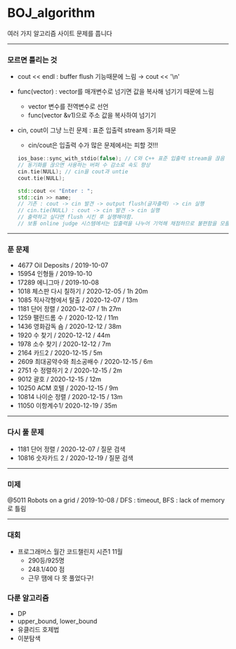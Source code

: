 # BOJ_algorithm

여러 가지 알고리즘 사이트 문제를 풉니다

---

### 모르면 틀리는 것

- cout << endl : buffer flush 기능때문에 느림 → cout << '\n'
- func(vector) : vector를 매개변수로 넘기면 값을 복사해 넘기기 때문에 느림
  - vector 변수를 전역변수로 선언
  - func(vector &v1)으로 주소 값을 복사하여 넘기기
- cin, cout이 그냥 느린 문제 : 표준 입출력 stream 동기화 때문

  - cin/cout은 입출력 수가 많은 문제에서는 피할 것!!!

  ```cpp
  ios_base::sync_with_stdio(false); // C와 C++ 표준 입출력 stream을 끊음
  // 동기화를 끊으면 사용하는 버퍼 수 감소로 속도 향상
  cin.tie(NULL); // cin을 cout과 untie
  cout.tie(NULL);
  ```

  ```cpp
  std::cout << "Enter : ";
  std::cin >> name;
  // 기존 : cout -> cin 발견 -> output flush(글자출력) -> cin 실행
  // cin.tie(NULL) : cout -> cin 발견 -> cin 실행
  // 출력하고 싶다면 flush 시킨 후 실행해야함.
  // 보통 online judge 시스템에서는 입출력을 나누어 기억해 채점하므로 불편함을 모를 것
  ```

---

### 푼 문제

- 4677 Oil Deposits / 2019-10-07
- 15954 인형들 / 2019-10-10
- 17289 에니그마 / 2019-10-08
- 1018 체스판 다시 칠하기 / 2020-12-05 / 1h 20m
- 1085 직사각형에서 탈출 / 2020-12-07 / 13m
- 1181 단어 정렬 / 2020-12-07 / 1h 27m
- 1259 팰린드롬 수 / 2020-12-12 / 11m
- 1436 영화감독 숌 / 2020-12-12 / 38m
- 1920 수 찾기 / 2020-12-12 / 44m
- 1978 소수 찾기 / 2020-12-12 / 7m
- 2164 카드2 / 2020-12-15 / 5m
- 2609 최대공약수와 최소공배수 / 2020-12-15 / 6m
- 2751 수 정렬하기 2 / 2020-12-15 / 2m
- 9012 괄호 / 2020-12-15 / 12m
- 10250 ACM 호텔 / 2020-12-15 / 9m
- 10814 나이순 정렬 / 2020-12-15 / 13m
- 11050 이항계수1/ 2020-12-19 / 35m

---

### 다시 풀 문제

- 1181 단어 정렬 / 2020-12-07 / 질문 검색
- 10816 숫자카드 2 / 2020-12-19 / 질문 검색

---

### 미제

@5011 Robots on a grid / 2019-10-08 / DFS : timeout, BFS : lack of memory로 틀림

---

### 대회

- 프로그래머스 월간 코드챌린지 시즌1 11월
  - 290등/925명
  - 248.1/400 점
  - 근무 땜에 다 못 풀었다구!

### 다룬 알고리즘

- DP
- upper_bound, lower_bound
- 유클리드 호제법
- 이분탐색
